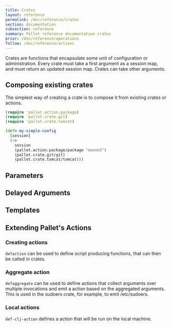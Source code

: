 ```yaml
---
title: Crates
layout: reference
permalink: /doc/reference/crates
section: documentation
subsection: reference
summary: Pallet reference documentation crates
prior: /doc/reference/operations
follow: /doc/reference/actions
---
```


Crates are functions that encapsulate some unit of configuration or
administration. Every crate must take a first argument as a session map, and
must return an updated session map. Crates can take other arguments.

## Composing existing crates
The simplest way of creating a crate is to compose it from existing crates or actions.

``` clojure
(require 'pallet.action.package)
(require 'pallet.crate.git)
(require 'pallet.crate.tomcat)

(defn my-simple-config
  [session]
  (->
    session
    (pallet.action.package/package "maven2")
    (pallet.crate.git/git)
    (pallet.crate.tomcat/tomcat)))
```

## Parameters

## Delayed Arguments

## Templates

## Extending Pallet's Actions

### Creating actions
`defaction` can be used to define script producing functions, that can then
be called in crates.

### Aggregate action

`defaggregate` can be used to define actions that collect arguments over
multiple invocations and emit a action based on the aggregated arguments.
This is used in the sudoers crate, for example, to emit /etc/sudoers.

### Local actions
`def-clj-action` defines a action that will be run on the local machine.
